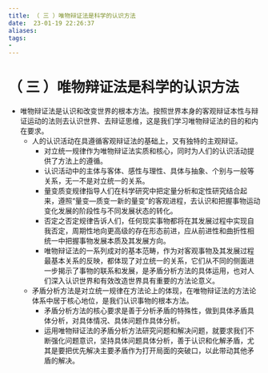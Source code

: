 ```yaml
---
title: （ 三 ）唯物辩证法是科学的认识方法
date:  23-01-19 22:26:37
aliases: 
tags: 
- 
---
```


# （ 三 ）唯物辩证法是科学的认识方法

- 唯物辩证法是认识和改变世界的根本方法。按照世界本身的客观辩证本性与辩证运动的法则去认识世界、去辩证思维，这是我们学习唯物辩证法的目的和内在要求。
	- 人的认识活动在具遵循客观辩证法的基础上，又有独特的主观辩证。
		- 对立统一规律作为唯物辩证法实质和核心，同时为人们的认识活动提供了方法上的遵循。
		- 认识活动中的主体与客体、感性与理性、具体与抽象、个别与一般等关系，无一不是对立统一的关系。
		- 量变质变规律指导人们在科学研究中把定量分析和定性研究结合起来，遵照“量变—质变一新的量变”的客观进程，去认识和把握事物运动变化发展的阶段性与不同发展状态的转化。
		- 否定之否定规律告诉人们，任何现实事物都将在其发展过程中实现自我否定，周期性地向更高级的存在形态前进，应从前进性和曲折性相统一中把握事物发展本质及其发展方向。
		- 唯物辩证法的一系列成对的基本范畴，作为对客观事物及其发展过程最基本关系的反映，都体现了对立统一的关系，它们从不同的侧面进一步揭示了事物的联系和发展，是矛盾分析方法的具体运用，也对人们深入认识世界和有效改造世界具有重要的方法论意义。
	- 矛盾分析方法是对立统一规律在方法论上的体现，在唯物辩证法的方法论体系中居于核心地位，是我们认识事物的根本方法。
		- 矛盾分析方法的核心要求是善于分析矛盾的特殊性，做到具体矛盾具体分析，对具体情况、具体问题作具体分析。
		- 运用唯物辩证法的矛盾分析方法研究问题和解决问题，就要求我们不断强化问题意识，坚持具体问题具体分析，善于认识和化解矛盾，尤其是要把优先解决主要矛盾作为打开局面的突破口，以此带动其他矛盾的解决。